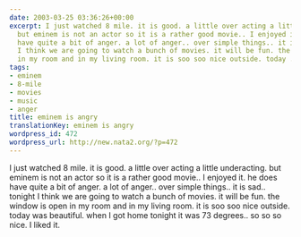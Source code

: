 ```yaml
---
date: 2003-03-25 03:36:26+00:00
excerpt: I just watched 8 mile. it is good. a little over acting a little underacting.
  but eminem is not an actor so it is a rather good movie.. I enjoyed it. he does
  have quite a bit of anger. a lot of anger.. over simple things.. it is sad..tonight
  I think we are going to watch a bunch of movies. it will be fun. the window is open
  in my room and in my living room. it is soo soo nice outside. today ...
tags:
- eminem
- 8-mile
- movies
- music
- anger
title: eminem is angry
translationKey: eminem is angry
wordpress_id: 472
wordpress_url: http://new.nata2.org/?p=472
---
```


I just watched 8 mile. it is good. a little over acting a little underacting. but eminem is not an actor so it is a rather good movie.. I enjoyed it. he does have quite a bit of anger. a lot of anger.. over simple things.. it is sad..<br/>tonight I think we are going to watch a bunch of movies. it will be fun. the window is open in my room and in my living room. it is soo soo nice outside. today was beautiful. when I got home tonight it was 73 degrees.. so so so nice. I liked it.